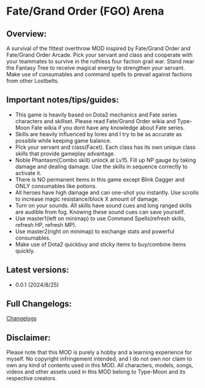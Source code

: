 # Fate/Grand Order (FGO) Arena

## Overview:
A survival of the fittest overthrow MOD inspired by Fate/Grand Order and Fate/Grand Order Arcade.
Pick your servant and class and cooperate with your teammates to survive in the ruthless four faction grail war.
Stand near the Fantasy Tree to receive magical energy to strengthen your servant.
Make use of consumables and command spells to prevail against factions from other Lostbelts.

## Important notes/tips/guides:
* This game is heavily based on Dota2 mechanics and Fate series characters and skillset. Please read Fate/Grand Order wikia and Type-Moon Fate wikia if you dont have any knowledge about Fate series.
* Skills are heavily influenced by lores and I try to be as accurate as possible while keeping game balance.
* Pick your servant and class(Facet). Each class has its own unique class skills that provide gameplay advantage.
* Noble Phantasm(Combo skill) unlock at Lv15. Fill up NP gauge by taking damage and dealing damage. Use the skills in sequence correctly to activate it.
* There is NO permanent items in this game except Blink Dagger and ONLY consumables like potions. 
* All heroes have high damage and can one-shot you instantly. Use scrolls to increase magic resistance/block X amount of damage.
* Turn on your sounds. All skills have sound cues and long ranged skills are audible from fog. Knowing these sound cues can save yourself.
* Use master1(left on minimap) to use Command Spells(refresh skills, refresh HP, refresh MP).
* Use master2(right on minimap) to exchange stats and powerful consumables.
* Make use of Dota2 quickbuy and sticky items to buy/combine items quickly.


## Latest versions:
* 0.0.1 (2024/8/25)

## Full Changelogs:
[Changelogs](https://github.com/SeraphOfDarkness/FGO_Arena/wiki/Full-Changelogs)

## Disclaimer:
Please note that this MOD is purely a hobby and a learning experience for myself.
No copyright infringement intended, and I do not own nor claim to own any kind of contents used in this MOD.
All characters, models, songs, videos and other assets used in this MOD belong to Type-Moon and its respective creators.
